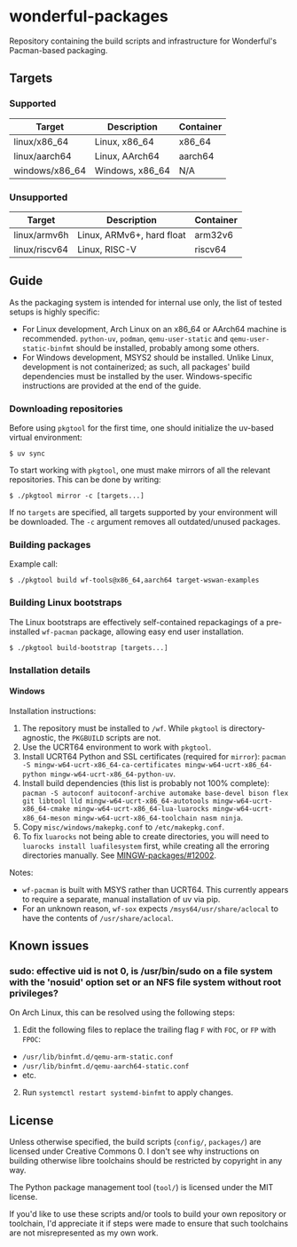 # wonderful-packages

Repository containing the build scripts and infrastructure for Wonderful's Pacman-based packaging.

## Targets

### Supported

| Target | Description | Container |
| - | - | - |
| linux/x86_64 | Linux, x86_64 | x86_64 |
| linux/aarch64 | Linux, AArch64 | aarch64 |
| windows/x86_64 | Windows, x86_64 | N/A | 

### Unsupported

| Target | Description | Container |
| - | - | - |
| linux/armv6h | Linux, ARMv6+, hard float | arm32v6 |
| linux/riscv64 | Linux, RISC-V | riscv64 |

## Guide

As the packaging system is intended for internal use only, the list of tested setups is highly specific:

* For Linux development, Arch Linux on an x86_64 or AArch64 machine is recommended. `python-uv`, `podman`, `qemu-user-static` and `qemu-user-static-binfmt` should be installed, probably among some others.
* For Windows development, MSYS2 should be installed. Unlike Linux, development is not containerized; as such, all packages' build dependencies must be installed by the user. Windows-specific instructions are provided at the end of the guide.

### Downloading repositories

Before using `pkgtool` for the first time, one should initialize the uv-based virtual environment:

    $ uv sync

To start working with `pkgtool`, one must make mirrors of all the relevant repositories. This can be done by writing:

    $ ./pkgtool mirror -c [targets...]

If no `targets` are specified, all targets supported by your environment will be downloaded. The `-c` argument removes all outdated/unused packages.

### Building packages

Example call:

    $ ./pkgtool build wf-tools@x86_64,aarch64 target-wswan-examples 

### Building Linux bootstraps

The Linux bootstraps are effectively self-contained repackagings of a pre-installed `wf-pacman` package, allowing easy end user installation.

    $ ./pkgtool build-bootstrap [targets...]

### Installation details

#### Windows

Installation instructions:

1. The repository must be installed to `/wf`. While `pkgtool` is directory-agnostic, the `PKGBUILD` scripts are not.
2. Use the UCRT64 environment to work with `pkgtool`.
3. Install UCRT64 Python and SSL certificates (required for `mirror`): `pacman -S mingw-w64-ucrt-x86_64-ca-certificates mingw-w64-ucrt-x86_64-python mingw-w64-ucrt-x86_64-python-uv`.
4. Install build dependencies (this list is probably not 100% complete): `pacman -S autoconf auitoconf-archive automake base-devel bison flex git libtool lld mingw-w64-ucrt-x86_64-autotools mingw-w64-ucrt-x86_64-cmake mingw-w64-ucrt-x86_64-lua-luarocks mingw-w64-ucrt-x86_64-meson mingw-w64-ucrt-x86_64-toolchain nasm ninja`.
5. Copy `misc/windows/makepkg.conf` to `/etc/makepkg.conf`.
6. To fix `luarocks` not being able to create directories, you will need to `luarocks install luafilesystem` first, while creating all the erroring directories manually. See [MINGW-packages/#12002](https://github.com/msys2/MINGW-packages/pull/12002).

Notes:

* `wf-pacman` is built with MSYS rather than UCRT64. This currently appears to require a separate, manual installation of uv via pip.
* For an unknown reason, `wf-sox` expects `/msys64/usr/share/aclocal` to have the contents of `/usr/share/aclocal`.

## Known issues

### sudo: effective uid is not 0, is /usr/bin/sudo on a file system with the 'nosuid' option set or an NFS file system without root privileges?

On Arch Linux, this can be resolved using the following steps:

1. Edit the following files to replace the trailing flag `F` with `FOC`, or `FP` with `FPOC`:
  * `/usr/lib/binfmt.d/qemu-arm-static.conf`
  * `/usr/lib/binfmt.d/qemu-aarch64-static.conf`
  * etc.
2. Run `systemctl restart systemd-binfmt` to apply changes.

## License

Unless otherwise specified, the build scripts (`config/`, `packages/`) are licensed under Creative Commons 0. I don't see why instructions on building otherwise libre toolchains should be restricted by copyright in any way.

The Python package management tool (`tool/`) is licensed under the MIT license.

If you'd like to use these scripts and/or tools to build your own repository or toolchain, I'd appreciate it if steps were made to ensure that such toolchains are not misrepresented as my own work.
